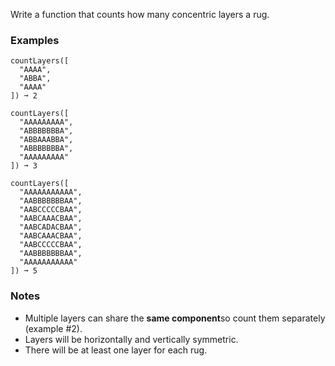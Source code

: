 Write a function that counts how many concentric layers a rug.


### Examples ###
    countLayers([
      "AAAA",
      "ABBA",
      "AAAA"
    ]) ➞ 2

    countLayers([
      "AAAAAAAAA",
      "ABBBBBBBA",
      "ABBAAABBA",
      "ABBBBBBBA",
      "AAAAAAAAA"
    ]) ➞ 3

    countLayers([
      "AAAAAAAAAAA",
      "AABBBBBBBAA",
      "AABCCCCCBAA",
      "AABCAAACBAA",
      "AABCADACBAA",
      "AABCAAACBAA",
      "AABCCCCCBAA",
      "AABBBBBBBAA",
      "AAAAAAAAAAA"
    ]) ➞ 5


### Notes ###
*   Multiple layers can share the **same component**so count them separately (example #2).
*   Layers will be horizontally and vertically symmetric.
*   There will be at least one layer for each rug.